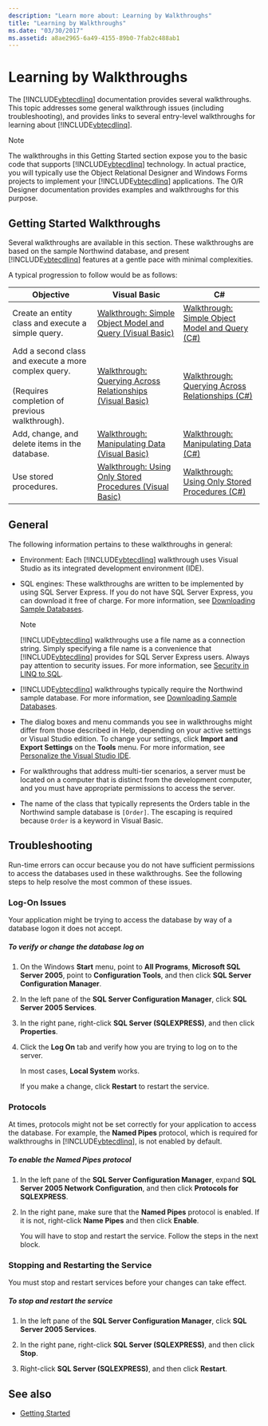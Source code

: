 ```yaml
---
description: "Learn more about: Learning by Walkthroughs"
title: "Learning by Walkthroughs"
ms.date: "03/30/2017"
ms.assetid: a8ae2965-6a49-4155-89b0-7fab2c488ab1
---
```

# Learning by Walkthroughs

The [!INCLUDE[vbtecdlinq](../../../../../../includes/vbtecdlinq-md.md)] documentation provides several walkthroughs. This topic addresses some general walkthrough issues (including troubleshooting), and provides links to several entry-level walkthroughs for learning about [!INCLUDE[vbtecdlinq](../../../../../../includes/vbtecdlinq-md.md)].  
  
> [!NOTE]
> The walkthroughs in this Getting Started section expose you to the basic code that supports [!INCLUDE[vbtecdlinq](../../../../../../includes/vbtecdlinq-md.md)] technology. In actual practice, you will typically use the Object Relational Designer and Windows Forms projects to implement your [!INCLUDE[vbtecdlinq](../../../../../../includes/vbtecdlinq-md.md)] applications. The O/R Designer documentation provides examples and walkthroughs for this purpose.  
  
## Getting Started Walkthroughs  

 Several walkthroughs are available in this section. These walkthroughs are based on the sample Northwind database, and present [!INCLUDE[vbtecdlinq](../../../../../../includes/vbtecdlinq-md.md)] features at a gentle pace with minimal complexities.  
  
 A typical progression to follow would be as follows:  
  
|Objective|Visual Basic|C#|  
|---------------|------------------|---------|  
|Create an entity class and execute a simple query.|[Walkthrough: Simple Object Model and Query (Visual Basic)](walkthrough-simple-object-model-and-query-visual-basic.md)|[Walkthrough: Simple Object Model and Query (C#)](walkthrough-simple-object-model-and-query-csharp.md)|  
|Add a second class and execute a more complex query.<br /><br /> (Requires completion of previous walkthrough).|[Walkthrough: Querying Across Relationships (Visual Basic)](walkthrough-querying-across-relationships-visual-basic.md)|[Walkthrough: Querying Across Relationships (C#)](walkthrough-querying-across-relationships-csharp.md)|  
|Add, change, and delete items in the database.|[Walkthrough: Manipulating Data (Visual Basic)](walkthrough-manipulating-data-visual-basic.md)|[Walkthrough: Manipulating Data (C#)](walkthrough-manipulating-data-csharp.md)|  
|Use stored procedures.|[Walkthrough: Using Only Stored Procedures (Visual Basic)](walkthrough-using-only-stored-procedures-visual-basic.md)|[Walkthrough: Using Only Stored Procedures (C#)](walkthrough-using-only-stored-procedures-csharp.md)|  
  
## General  

 The following information pertains to these walkthroughs in general:  
  
- Environment: Each [!INCLUDE[vbtecdlinq](../../../../../../includes/vbtecdlinq-md.md)] walkthrough uses Visual Studio as its integrated development environment (IDE).  
  
- SQL engines: These walkthroughs are written to be implemented by using SQL Server Express. If you do not have SQL Server Express, you can download it free of charge. For more information, see [Downloading Sample Databases](downloading-sample-databases.md).  
  
    > [!NOTE]
    > [!INCLUDE[vbtecdlinq](../../../../../../includes/vbtecdlinq-md.md)] walkthroughs use a file name as a connection string. Simply specifying a file name is a convenience that [!INCLUDE[vbtecdlinq](../../../../../../includes/vbtecdlinq-md.md)] provides for SQL Server Express users. Always pay attention to security issues. For more information, see [Security in LINQ to SQL](security-in-linq-to-sql.md).  
  
- [!INCLUDE[vbtecdlinq](../../../../../../includes/vbtecdlinq-md.md)] walkthroughs typically require the Northwind sample database. For more information, see [Downloading Sample Databases](downloading-sample-databases.md).  
  
- The dialog boxes and menu commands you see in walkthroughs might differ from those described in Help, depending on your active settings or Visual Studio edition. To change your settings, click **Import and Export Settings** on the **Tools** menu. For more information, see [Personalize the Visual Studio IDE](/visualstudio/ide/personalizing-the-visual-studio-ide).  
  
- For walkthroughs that address multi-tier scenarios, a server must be located on a computer that is distinct from the development computer, and you must have appropriate permissions to access the server.  
  
- The name of the class that typically represents the Orders table in the Northwind sample database is `[Order]`. The escaping is required because `Order` is a keyword in Visual Basic.  
  
## Troubleshooting  

 Run-time errors can occur because you do not have sufficient permissions to access the databases used in these walkthroughs. See the following steps to help resolve the most common of these issues.  
  
### Log-On Issues  

 Your application might be trying to access the database by way of a database logon it does not accept.  
  
##### To verify or change the database log on  
  
1. On the Windows **Start** menu, point to **All Programs**, **Microsoft SQL Server 2005**, point to **Configuration Tools**, and then click **SQL Server Configuration Manager**.  
  
2. In the left pane of the **SQL Server Configuration Manager**, click **SQL Server 2005 Services**.  
  
3. In the right pane, right-click **SQL Server (SQLEXPRESS)**, and then click **Properties**.  
  
4. Click the **Log On** tab and verify how you are trying to log on to the server.  
  
     In most cases, **Local System** works.  
  
     If you make a change, click **Restart** to restart the service.  
  
### Protocols  

 At times, protocols might not be set correctly for your application to access the database. For example, the **Named Pipes** protocol, which is required for walkthroughs in [!INCLUDE[vbtecdlinq](../../../../../../includes/vbtecdlinq-md.md)], is not enabled by default.  
  
##### To enable the Named Pipes protocol  
  
1. In the left pane of the **SQL Server Configuration Manager**, expand **SQL Server 2005 Network Configuration**, and then click **Protocols for SQLEXPRESS**.  
  
2. In the right pane, make sure that the **Named Pipes** protocol is enabled. If it is not, right-click **Name Pipes** and then click **Enable**.  
  
     You will have to stop and restart the service. Follow the steps in the next block.  
  
### Stopping and Restarting the Service  

 You must stop and restart services before your changes can take effect.  
  
##### To stop and restart the service  
  
1. In the left pane of the **SQL Server Configuration Manager**, click **SQL Server 2005 Services**.  
  
2. In the right pane, right-click **SQL Server (SQLEXPRESS)**, and then click **Stop**.  
  
3. Right-click **SQL Server (SQLEXPRESS)**, and then click **Restart**.  
  
## See also

- [Getting Started](getting-started.md)
